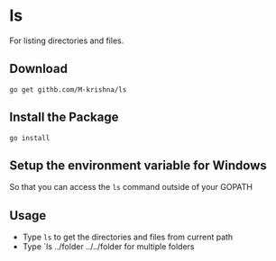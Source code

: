 # ls
For listing directories and files.

## Download
`go get githb.com/M-krishna/ls`

## Install the Package
`go install`

## Setup the environment variable for Windows
So that you can access the `ls` command outside of your GOPATH

## Usage
* Type `ls` to get the directories and files from current path
* Type `ls ../folder ../../folder for multiple folders

